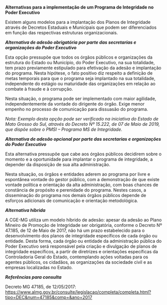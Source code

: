 **Alternativas para a implementação de um Programa de Integridade no Poder Executivo**

Existem alguns modelos para a implantação dos Planos de Integridade através de Decretos Estaduais e Municipais que podem ser diferenciados em função das respectivas estruturas organizacionais.

***Alternativa de adesão obrigatória por parte das secretarias e organizações do Poder Executivo***

Esta opção pressupõe que todos os órgãos públicos e organizações da estrutura do Estado ou Município, do Poder Executivo, na sua totalidade, tem prazo previamente estipulado para efetivação da adesão e implantação do programa. Nesta hipótese, o fato positivo diz respeito a definição de metas temporais para que o programa seja implantado na sua totalidade, independente do estágio ou maturidade das organizações em relação ao combate à fraude e à corrupção. 

Nesta situação, o programa pode ser implementado com maior agilidade, independentemente da vontade do dirigente do órgão. Exige menor empenho no processo de comunicação para dissuasão do programa. 

<i> Nota: Exemplo desta opção pode ser verificado na iniciativa do Estado de Mato Grosso do Sul, através do Decreto Nº 15.222, de 07 de Maio de 2019, que dispõe sobre o PMSI – Programa MS de Integridade. </i>

***Alternativa de adesão opcional por parte das secretarias e organizações do Poder Executivo***

Esta alternativa pressupõe que cabe aos órgãos públicos decidirem sobre o momento e a oportunidade para implantar o programa de integridade, a depender da disposição de sua alta administração.  

Nesta situação, os órgãos e entidades aderem ao programa por livre e espontânea vontade do gestor público, com a demonstração de que existe vontade política e orientação da alta administração, com boas chances de constância de propósito e perenidade do programa. Nestes casos, a disseminação do programa nos demais órgãos públicos depende de esforços adicionais de comunicação e orientação metodológica.

***Alternativa híbrida***

A CGE-MG utiliza um modelo híbrido de adesão: apesar da adesão ao Plano Mineiro de Promoção de Integridade ser obrigatória, conforme o Decreto Nº 47.185, de 12 de Maio de 2017, não há um prazo estabelecido para o desenvolvimento dos planos de integridade específicos de cada órgão ou entidade. Desta forma, cada órgão ou entidade da administração pública do Poder Executivo será responsável pela criação e divulgação de planos de integridade específicos, a partir de diretrizes e orientações específicas da Controladoria Geral do Estado, contemplando ações voltadas para os agentes públicos, os cidadãos, as organizações da sociedade civil e as empresas localizadas no Estado.

***Referências para consulta***

Decreto MG 47185, de 12/05/2017: https://www.almg.gov.br/consulte/legislacao/completa/completa.html?tipo=DEC&num=47185&comp=&ano=2017
